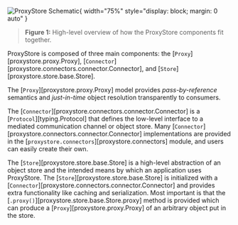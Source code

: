 ![ProxyStore Schematic](../static/proxystore-schematic.svg){ width="75%" style="display: block; margin: 0 auto" }
> **Figure 1:** High-level overview of how the ProxyStore components fit together.

ProxyStore is composed of three main components: the
[`Proxy`][proxystore.proxy.Proxy],
[`Connector`][proxystore.connectors.connector.Connector],
and [`Store`][proxystore.store.base.Store].

The [`Proxy`][proxystore.proxy.Proxy] model provides *pass-by-reference*
semantics and *just-in-time* object resolution transparently to consumers.

The [`Connector`][proxystore.connectors.connector.Connector] is a
[`Protocol`][typing.Protocol] that defines the low-level
interface to a mediated communication channel or object store.
Many [`Connector`][proxystore.connectors.connector.Connector] implementations
are provided in the [`proxystore.connectors`][proxystore.connectors] module,
and users can easily create their own.

The [`Store`][proxystore.store.base.Store] is a high-level abstraction of an
object store and the intended means by which an application uses ProxyStore.
The [`Store`][proxystore.store.base.Store] is initialized with
a [`Connector`][proxystore.connectors.connector.Connector] and provides
extra functionality like caching and serialization. Most important is that the
[`.proxy()`][proxystore.store.base.Store.proxy] method is provided which can
produce a [`Proxy`][proxystore.proxy.Proxy] of an arbitrary object put in the
store.

